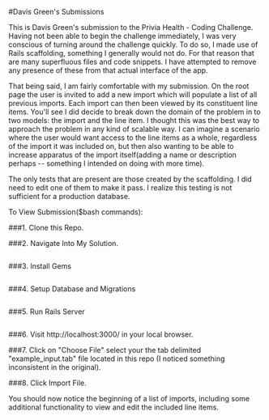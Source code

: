 #Davis Green's Submissions

This is Davis Green's submission to the Privia Health - Coding Challenge. Having not been able to begin the challenge immediately, I was very conscious of turning around the challenge quickly. To do so, I made use of Rails scaffolding, something I generally would not do. For that reason that are many superfluous files and code snippets. I have attempted to remove any presence of these from that actual interface of the app.

That being said, I am fairly comfortable with my submission. On the root page the user is invited to add a new import which will populate a list of all previous imports. Each import can then been viewed by its constituent line items. You'll see I did decide to break down the domain of the problem in to two models: the import and the line item. I thought this was the best way to approach the problem in any kind of scalable way. I can imagine a scenario where the user would want access to the line items as a whole, regardless of the import it was included on, but then also wanting to be able to increase apparatus of the import itself(adding a name or description perhaps -- something I intended on doing with more time).

The only tests that are present are those created by the scaffolding. I did need to edit one of them to make it pass. I realize this testing is not sufficient for a production database.

To View Submission($bash commands):

###1. Clone this Repo.

###2. Navigate Into My Solution.
  ```$cd data_summary_challenge/privia_solution
  ```

###3. Install Gems
  ```$bundle install
  ```

###4. Setup Database and Migrations
  ```$rake db:create db:migrate
  ```

###5. Run Rails Server
  ```$rails s
  ```

###6. Visit http://localhost:3000/ in your local browser.

###7. Click on "Choose File" select your the tab delimited "example_input.tab" file located in this repo (I noticed something inconsistent in the original).

###8. Click Import File.

You should now notice the beginning of a list of imports, including some additional functionality to view and edit the included line items.
